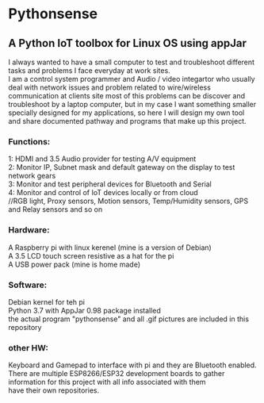 # Pythonsense
## A Python IoT toolbox for Linux OS using appJar 

I always wanted to have a small computer to test and troubleshoot different tasks and problems I face everyday at work sites.  
I am a control system programmer and Audio / video integartor who usually deal with network issues and problem related to wire/wireless communication at clients site most of this problems can be discover and troubleshoot by a laptop computer,
but in my case I want something smaller specially designed for my applications, so here I will design my own tool and share
documented pathway and programs that make up this project.  

### Functions:
1: HDMI and 3.5 Audio provider for testing A/V equipment  
2: Monitor IP, Subnet mask and default gateway on the display to test network gears  
3: Monitor and test peripheral devices for Bluetooth and Serial    
4: Monitor and control of IoT devices locally or from cloud  
//RGB light, Proxy sensors, Motion sensors, Temp/Humidity sensors, GPS and Relay sensors and so on  

### Hardware:
A Raspberry pi with linux kerenel (mine is a version of Debian)  
A 3.5 LCD touch screen resistive as a hat for the pi   
A USB power pack (mine is home made)  

### Software:
Debian kernel for teh pi  
Python 3.7  with AppJar 0.98 package installed  
the actual program "pythonsense" and all .gif pictures are  included in this repository  

### other HW:
Keyboard and Gamepad to interface with pi and they are Bluetooth enabled.  
There are multiple ESP8266/ESP32 development boards to gather information for this project with all info associated with them  
have their own repositories. 
